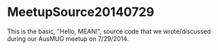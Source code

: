 MeetupSource20140729
====================

This is the basic, "Hello, MEAN!", source code that we wrote/discussed during our AusMUG meetup on 7/29/2014.



